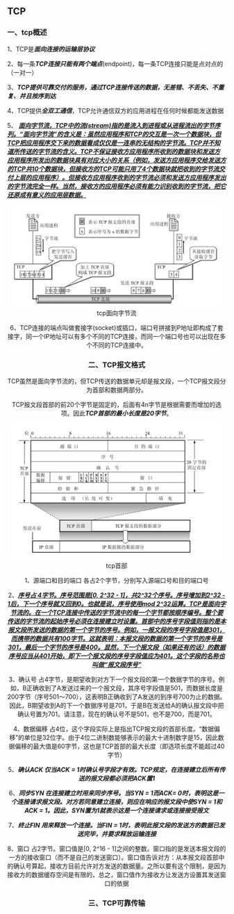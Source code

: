 ## TCP

### 一、tcp概述

1、TCP是***面向连接的运输层协议***

2、每一条***TCP连接只能有两个端点***(endpoint)，每一条TCP连接只能是点对点的（一对一）

3、***TCP提供可靠交付的服务，通过TCP连接传送的数据，无差错、不丢失、不重复、并且按序到达***

4、TCP提供***全双工通信***，TCP允许通信双方的应用进程在任何时候都能发送数据

5、 ***<u>面向字节流，TCP中的流(stream)指的是流入到进程或从进程流出的字节序列。“面向字节流”的含义是：虽然应用程序和TCP的交互是一次一个数据块，但TCP把应用程序交下来的数据看成仅仅是一连串的无结构的字节流。TCP并不知道所传送的字节流的含义。TCP不保证接收方应用程序所收到的数据块和发送方应用程序所发出的数据块具有对应大小的关系（例如，发送方应用程序交给发送方的TCP共10个数据块，但接收方的TCP可能只用了4个数据块就把收到的字节流交付上层的应用程序）。但接收方应用程序收到的字节流必须和发送方应用程序发出的字节流完全一样。当然，接收方的应用程序必须有能力识别收到的字节流，把它还原成有意义的应用层数据。</u>***

<center><img width="600px" alt="" src="../../img/tcp面向字节流.png" />

<center>tcp面向字节流</center>

6、TCP连接的端点叫做套接字(socket)或插口，端口号拼接到P地址即构成了套接字，同一个IP地址可以有多个不同的TCP连接，而同一个端口号也可以出现在多个不同的TCP连接中。

### 二、TCP报文格式

TCP虽然是面向字节流的，但TCP传送的数据单元却是报文段，一个TCP报文段分为首部和数据两部分。

TCP报文段首部的前20个字节是固定的，后面有4n字节是根据需要而增加的选项。因此***TCP首部的最小长度是20字节***。

<center><img alt="" width="600px" src="../../img/tcp首部.png" /></center>

<center>tcp首部</center>

1、源端口和目的端口 各占2个字节，分别写入源端口号和目的端口号

2、***<u>序号占  4字节。序号范围是[0, 2^32 - 1]，共2^32个序号。序号增加到2^32 - 1后，下一个序号就又回到0。也就是说，序号使用mod 2^32运算。TCP是面向字节流的。在一个TCP连接中传送的字节流中的每一个字节都按顺序编号。整个要传送的字节流的起始序号必须在连接建立时设置。首部中的序号字段值则指的是本报文段所发送的数据的第一个字节的序号。例如，一报文段的序号字段值是301，而携带的数据共有100字节。这就表明：本报文段的数据的第一个字节的序号是301，最后一个字节的序号是400。显然，下一个报文段（如果还有的话）的数据序号应当从401开始，即下一个报文段的序号字段值应为401。这个字段的名称也叫做“报文段序号”</u>***

3、确认号 占4字节，是期望收到对方下一个报文段的第一个数据字节的序号。例如，B正确收到了A发送过来的一个报文段，其序号字段值是501，而数据长度是200字节（序号501～700），这表明B正确收到了A发送的到序号700为止的数据。因此，B期望收到A的下一个数据序号是701，于是B在发送给A的确认报文段中把确认号置为701。请注意，现在的确认号不是501，也不是700，而是701。

4、数据偏移 占4位，这个字段实际上是指出TCP报文段的首部长度。“数据偏移”的单位是32位字。由于4位二进制数能够表示的最大十进制数字是15，因此数据偏移的最大值是60字节，这也是TCP首部的最大长度（即选项长度不能超过40字节）

5、***确认ACK  仅当ACK = 1时确认号字段才有效。TCP规定，在连接建立后所有传送的报文段都必须把ACK置1***

6、***同步SYN  在连接建立时用来同步序号。当SYN = 1而ACK= 0时，表明这是一个连接请求报文段。对方若同意建立连接，则应在响应的报文段中使SYN = 1和ACK = 1。因此，SYN置为1就表示这是一个连接请求或连接接受报文***

7、***终止FIN  用来释放一个连接。当FIN = 1时，表明此报文段的发送方的数据已发送完毕，并要求释放运输连接***

8、窗口 占2字节。窗口值是[0, 2^16 - 1]之间的整数。窗口指的是发送本报文段的一方的接收窗口（而不是自己的发送窗口）。窗口值告诉对方：从本报文段首部中的确认号算起，接收方目前允许对方发送的数据量。之所以要有这个限制，是因为接收方的数据缓存空间是有限的，总之，窗口值作为接收方让发送方设置其发送窗口的依据

### 三、TCP可靠传输







